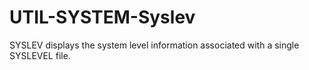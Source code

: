 # UTIL-SYSTEM-Syslev
SYSLEV displays the system level information associated with a single SYSLEVEL file. 
